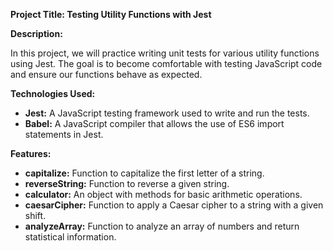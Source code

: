<strong>Project Title: Testing Utility Functions with Jest</strong>

<strong>Description:</strong>

In this project, we will practice writing unit tests for various utility functions using Jest. The goal is to become comfortable with testing JavaScript code and ensure our functions behave as expected.

<strong>Technologies Used:</strong>

<ul>
  <li><strong>Jest:</strong> A JavaScript testing framework used to write and run the tests.</li>
  <li><strong>Babel:</strong> A JavaScript compiler that allows the use of ES6 import statements in Jest.</li>
</ul>
<strong>Features:</strong>

<ul>
  <li><strong>capitalize:</strong> Function to capitalize the first letter of a string.</li>
  <li><strong>reverseString:</strong> Function to reverse a given string.</li>
  <li><strong>calculator:</strong> An object with methods for basic arithmetic operations.</li>
  <li><strong>caesarCipher:</strong> Function to apply a Caesar cipher to a string with a given shift.</li>
  <li><strong>analyzeArray:</strong> Function to analyze an array of numbers and return statistical information.</li>
</ul>
